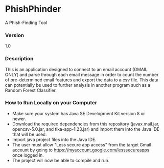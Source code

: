 # PhishPhinder
A Phish-Finding Tool

### Version
1.0

### Description
This is an application designed to connect to an email account (GMAIL ONLY) and parse through each email message in order to count the number of pre-determined email features and export the data to a csv file. This data can potentially be used to further analysis in another program such as a Random Forest Classifier.

### How to Run Locally on your Computer
* Make sure your system has Java SE Development Kit version 8 or newer.
* Download the required dependencies from this repository (javax.mail.jar, opencsv-5.0.jar, and tika-app-1.23.jar) and import them into the Java IDE that will be used.
* Import java project files into the Java IDE.
* The user must allow "Less secure app access" from the target Gmail account by going to https://myaccount.google.com/lesssecureapps once logged in.
* The project will now be able to compile and run.
